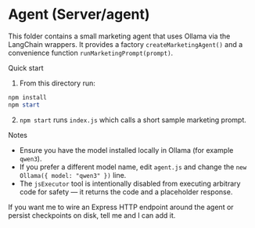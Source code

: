 # Agent (Server/agent)

This folder contains a small marketing agent that uses Ollama via the LangChain
wrappers. It provides a factory `createMarketingAgent()` and a convenience
function `runMarketingPrompt(prompt)`.

Quick start

1. From this directory run:

```powershell
npm install
npm start
```

2. `npm start` runs `index.js` which calls a short sample marketing prompt.

Notes
- Ensure you have the model installed locally in Ollama (for example `qwen3`).
- If you prefer a different model name, edit `agent.js` and change the `new
  Ollama({ model: "qwen3" })` line.
- The `jsExecutor` tool is intentionally disabled from executing arbitrary
  code for safety — it returns the code and a placeholder response.

If you want me to wire an Express HTTP endpoint around the agent or persist
checkpoints on disk, tell me and I can add it.
